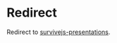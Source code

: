 # Redirect

Redirect to [survivejs-presentations](https://survivejs-presentations.github.io/react-in-2016/).
